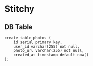 # Stitchy

## DB Table

    create table photos (
        id serial primary key,
        user_id varchar(255) not null,
        photo_url varchar(255) not null,
        created_at timestamp default now()
    );
